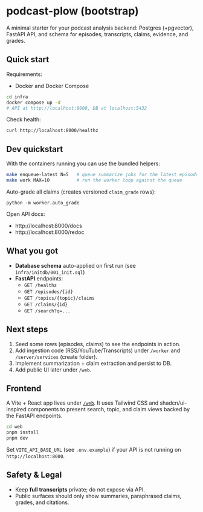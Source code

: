 # podcast-plow (bootstrap)

A minimal starter for your podcast analysis backend: Postgres (+pgvector), FastAPI API, and schema for episodes, transcripts, claims, evidence, and grades.

## Quick start

Requirements:
- Docker and Docker Compose

```bash
cd infra
docker compose up -d
# API at http://localhost:8000, DB at localhost:5432
```

Check health:
```
curl http://localhost:8000/healthz
```

## Dev quickstart

With the containers running you can use the bundled helpers:

```bash
make enqueue-latest N=5   # queue summarize jobs for the latest episodes
make work MAX=10          # run the worker loop against the queue
```

Auto-grade all claims (creates versioned `claim_grade` rows):
```
python -m worker.auto_grade
```

Open API docs:
- http://localhost:8000/docs
- http://localhost:8000/redoc

## What you got

- **Database schema** auto-applied on first run (see `infra/initdb/001_init.sql`)
- **FastAPI** endpoints:
  - `GET /healthz`
  - `GET /episodes/{id}`
  - `GET /topics/{topic}/claims`
  - `GET /claims/{id}`
  - `GET /search?q=...`

## Next steps

1. Seed some rows (episodes, claims) to see the endpoints in action.
2. Add ingestion code (RSS/YouTube/Transcripts) under `/worker` and `/server/services` (create folder).
3. Implement summarization + claim extraction and persist to DB.
4. Add public UI later under `/web`.

## Frontend

A Vite + React app lives under [`/web`](./web). It uses Tailwind CSS and shadcn/ui-inspired components to present search, topic, and claim views backed by the FastAPI endpoints.

```bash
cd web
pnpm install
pnpm dev
```

Set `VITE_API_BASE_URL` (see `.env.example`) if your API is not running on `http://localhost:8000`.

## Safety & Legal

- Keep **full transcripts** private; do not expose via API.
- Public surfaces should only show summaries, paraphrased claims, grades, and citations.
